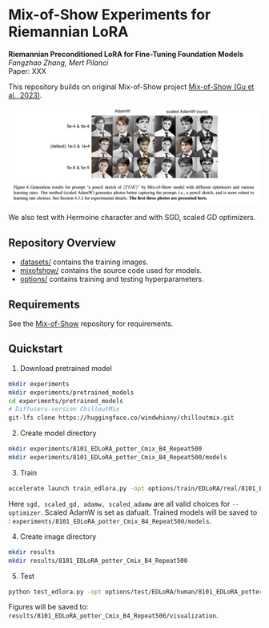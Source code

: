# Mix-of-Show Experiments for Riemannian LoRA



**Riemannian Preconditioned LoRA for Fine-Tuning Foundation Models** <br>
*Fangzhao Zhang, Mert Pilanci* <br>
Paper: XXX <br>

This repository builds on original Mix-of-Show project [Mix-of-Show (Gu et al., 2023)](https://arxiv.org/abs/2305.18292).

<p>
<img src="figures/harry.png" width="800" >
</p>


We also test with Hermoine character and with SGD, scaled GD optimizers. 

## Repository Overview

* [datasets/](datasets) contains the training images.
* [mixofshow/](mixofshow) contains the source code used for models.
* [options/](options) contains training and testing hyperparameters.

## Requirements

See the [Mix-of-Show](https://github.com/TencentARC/Mix-of-Show/tree/main) repository for requirements.

## Quickstart
1. Download pretrained model
 ```bash
mkdir experiments
mkdir experiments/pretrained_models
cd experiments/pretrained_models
# Diffusers-version ChilloutMix
git-lfs clone https://huggingface.co/windwhinny/chilloutmix.git
 ```
2. Create model directory
```bash
mkdir experiments/8101_EDLoRA_potter_Cmix_B4_Repeat500
mkdir experiments/8101_EDLoRA_potter_Cmix_B4_Repeat500/models
 ```
3. Train
```bash
accelerate launch train_edlora.py -opt options/train/EDLoRA/real/8101_EDLoRA_potter_Cmix_B4_Repeat500.yml --optimizer scaled_adamw
```

Here <code>sgd, scaled_gd, adamw, scaled_adamw</code> are all valid choices for <code>--optimizer</code>. Scaled AdamW is set as dafualt. Trained models will be saved to : <code>experiments/8101_EDLoRA_potter_Cmix_B4_Repeat500/models</code>.

4. Create image directory
```bash
mkdir results
mkdir results/8101_EDLoRA_potter_Cmix_B4_Repeat500
 ```

5. Test
```bash
python test_edlora.py -opt options/test/EDLoRA/human/8101_EDLoRA_potter_Cmix_B4_Repeat500.yml
```
Figures will be saved to: <code>results/8101_EDLoRA_potter_Cmix_B4_Repeat500/visualization</code>.



